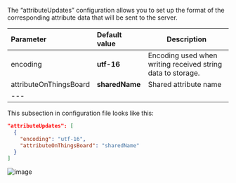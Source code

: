 The “attributeUpdates” configuration allows you to set up the format of the corresponding attribute data that will be 
sent to the server.

| **Parameter**          | **Default value** | **Description**                                             |
|:-----------------------|:------------------|-------------------------------------------------------------|
| encoding               | **utf-16**        | Encoding used when writing received string data to storage. |
| attributeOnThingsBoard | **sharedName**    | Shared attribute name                                       |
| ---                    |                   |                                                             |

This subsection in configuration file looks like this:

```json
"attributeUpdates": [
  {
    "encoding": "utf-16",
    "attributeOnThingsBoard": "sharedName"
  }
]
```

![image](https://img.thingsboard.io/gateway/socket-connector/socket-subsection-attribute-updates-advanced-1-ce.png)
